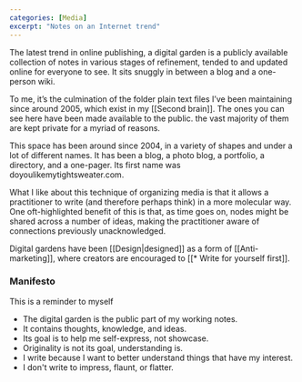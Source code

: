 ```yaml
---
categories: [Media]
excerpt: "Notes on an Internet trend"
---
```

The latest trend in online publishing, a digital garden is a publicly available collection of notes in various stages of refinement, tended to and updated online for everyone to see. It sits snuggly in between a blog and a one-person wiki. 

To me, it’s the culmination of the folder plain text files I’ve been maintaining since around 2005, which exist in my [[Second brain]]. The ones you can see here have been made available to the public. the vast majority of them are kept private for a myriad of reasons.

This space has been around since 2004, in a variety of shapes and under a lot of different names. It has been a blog, a photo blog, a portfolio, a directory, and a one-pager. Its first name was doyoulikemytightsweater.com.

What I like about this technique of organizing media is that it allows a practitioner to write (and therefore perhaps think) in a more molecular way. One oft-highlighted benefit of this is that, as time goes on, nodes might be shared across a number of ideas, making the practitioner aware of connections previously unacknowledged. 

Digital gardens have been [[Design|designed]] as a form of [[Anti-marketing]], where creators are encouraged to [[* Write for yourself first]].

### Manifesto
This is a reminder to myself

- The digital garden is the public part of my working notes.
- It contains thoughts, knowledge, and ideas.
- Its goal is to help me self-express, not showcase.
- Originality is not its goal, understanding is.
- I write because I want to better understand things that have my interest.
- I don't write to impress, flaunt, or flatter.